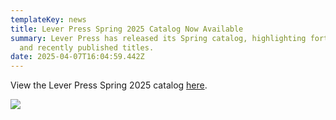 ```yaml
---
templateKey: news
title: Lever Press Spring 2025 Catalog Now Available
summary: Lever Press has released its Spring catalog, highlighting forthcoming
  and recently published titles.
date: 2025-04-07T16:04:59.442Z
---
```

V﻿iew the Lever Press Spring 2025 catalog [here](static/assets/lp-spring-2025-final.pdf).

![](assets/lp-spring-2025-front-cover.jpg)